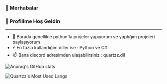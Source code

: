 ### 👋 Merhabalar
### 👋 Profilime Hoş Geldin
------------------------------------------------

- 🔭 Burada genellikle python'la projeler yapıyorum ve yaptığım projeleri paylaşıyorum
- ⚡ En fazla kullandığım diller ise : Python ve C#  
- 📫 Bana discord adresimden ulaşabilirsiniz : quartzz.dll

![Anurag's GitHub stats](https://github-readme-stats.vercel.app/api?username=quartzzdev&show_icons=true&theme=radical)

![Quartzz's Most Used Langs](https://github-readme-stats.vercel.app/api/top-langs/?username=QuartzzDev&theme=blue-green)
